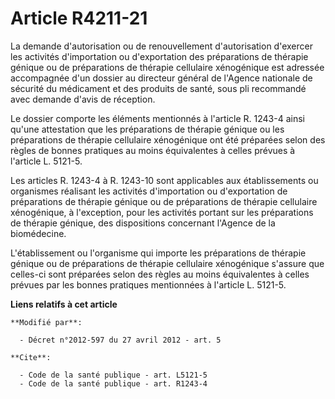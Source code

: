 # Article R4211-21

La demande d'autorisation ou de renouvellement d'autorisation d'exercer les activités d'importation ou d'exportation des
préparations de thérapie génique ou de préparations de thérapie cellulaire xénogénique est adressée accompagnée d'un dossier
au directeur général de l'Agence nationale de sécurité du médicament et des produits de santé, sous pli recommandé avec
demande d'avis de réception. 

Le dossier comporte les éléments mentionnés à l'article R. 1243-4 ainsi qu'une attestation que les préparations de thérapie
génique ou les préparations de thérapie cellulaire xénogénique ont été préparées selon des règles de bonnes pratiques au
moins équivalentes à celles prévues à l'article L. 5121-5. 

Les articles R. 1243-4 à R. 1243-10 sont applicables aux établissements ou organismes réalisant les activités d'importation
ou d'exportation de préparations de thérapie génique ou de préparations de thérapie cellulaire xénogénique, à l'exception,
pour les activités portant sur les préparations de thérapie génique, des dispositions concernant l'Agence de la biomédecine. 

L'établissement ou l'organisme qui importe les préparations de thérapie génique ou de préparations de thérapie cellulaire
xénogénique s'assure que celles-ci sont préparées selon des règles au moins équivalentes à celles prévues par les bonnes
pratiques mentionnées à l'article L. 5121-5.

**Liens relatifs à cet article**

	**Modifié par**:

	  - Décret n°2012-597 du 27 avril 2012 - art. 5

	**Cite**:

	  - Code de la santé publique - art. L5121-5
	  - Code de la santé publique - art. R1243-4
